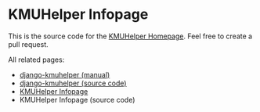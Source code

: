 # KMUHelper Infopage

This is the source code for the [KMUHelper Homepage](https://rafaelurben.github.io/kmuhelper). Feel free to create a pull request.

All related pages:

- [django-kmuhelper (manual)](https://rafaelurben.github.io/django-kmuhelper)
- [django-kmuhelper (source code)](https://github.com/rafaelurben/django-kmuhelper)
- [KMUHelper Infopage](https://rafaelurben.github.io/kmuhelper)
- KMUHelper Infopage (source code)
